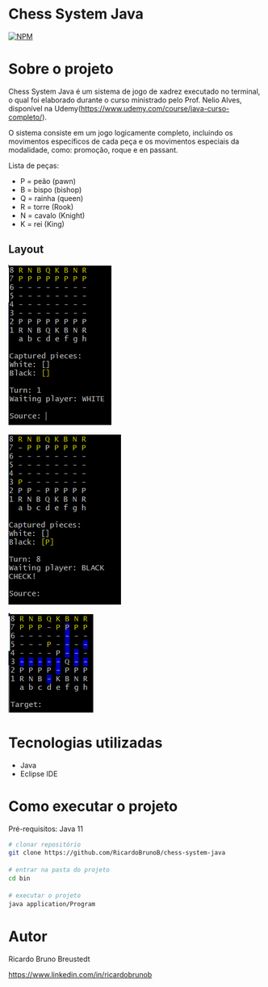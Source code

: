 # Chess System Java
[![NPM](https://img.shields.io/npm/l/react)](https://github.com/RicardoBrunoB/chess-system-java/blob/master/LICENSE) 

# Sobre o projeto

Chess System Java é um sistema de jogo de xadrez executado no terminal, o qual foi elaborado durante o curso ministrado pelo Prof. Nelio Alves, disponível na Udemy(https://www.udemy.com/course/java-curso-completo/).

O sistema consiste em um jogo logicamente completo, incluindo os movimentos específicos de cada peça e os movimentos especiais da modalidade, como: promoção, roque e en passant.

Lista de peças:
- P = peão (pawn)
- B = bispo (bishop)
- Q = rainha (queen)
- R = torre (Rook)
- N = cavalo (Knight)
- K = rei (King)


## Layout
![Inicial](https://github.com/RicardoBrunoB/chess-system-java/blob/master/assets/inicial.png)

![Check](https://github.com/RicardoBrunoB/chess-system-java/blob/master/assets/check.png)

![Movimentos](https://github.com/RicardoBrunoB/chess-system-java/blob/master/assets/movimentos.png)

# Tecnologias utilizadas
- Java
- Eclipse IDE

# Como executar o projeto
Pré-requisitos: Java 11

```bash
# clonar repositório
git clone https://github.com/RicardoBrunoB/chess-system-java

# entrar na pasta do projeto
cd bin

# executar o projeto
java application/Program
```

# Autor

Ricardo Bruno Breustedt

https://www.linkedin.com/in/ricardobrunob

